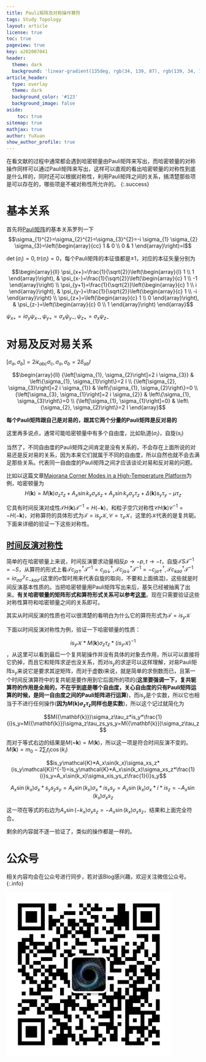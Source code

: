 ```yaml
---
title: Pauli矩阵及对称操作算符
tags: Study Topology
layout: article
license: true
toc: true
pageview: true
key: a202007041
header:
  theme: dark
  background: 'linear-gradient(135deg, rgb(34, 139, 87), rgb(139, 34, 139))'
article_header:
  type: overlay
  theme: dark
  background_color: '#123'
  background_image: false
aside:
    toc: true
sitemap: true
mathjax: true
author: YuXuan
show_author_profile: true
---
```

在看文献的过程中通常都会遇到哈密顿量由Pauli矩阵来写出，而哈密顿量的对称操作同样可以通过Pauli矩阵来写出，这样可以直观的看出哈密顿量的对称性到底是什么样的，同时还可以根据对称性，利用Pauli矩阵之间的关系，搞清楚那些项是可以存在的，哪些项是不被对称性所允许的。
{:.success}
<!--more-->
# 基本关系
首先将[Pauli矩阵](https://en.wikipedia.org/wiki/Pauli_matrices)的基本关系罗列一下
$$\sigma_{1}^{2}=\sigma_{2}^{2}=\sigma_{3}^{2}=-i \sigma_{1} \sigma_{2} \sigma_{3}=\left(\begin{array}{cc}
1 & 0 \\
0 & 1
\end{array}\right)=I$$

$\det(\sigma_i)=0,tr(\sigma_i)=0$，每个Pauli矩阵的本征值都是$\pm1$，对应的本征矢量分别为

$$\begin{array}{ll}
\psi_{x+}=\frac{1}{\sqrt{2}}\left(\begin{array}{l}
1 \\
1
\end{array}\right), & \psi_{x-}=\frac{1}{\sqrt{2}}\left(\begin{array}{c}
1 \\
-1
\end{array}\right) \\
\psi_{y+1}=\frac{1}{\sqrt{2}}\left(\begin{array}{c}
1 \\
i
\end{array}\right), & \psi_{y-}=\frac{1}{\sqrt{2}}\left(\begin{array}{c}
1 \\
-i
\end{array}\right) \\
\psi_{z+}=\left(\begin{array}{c}
1 \\
0
\end{array}\right), & \psi_{z-}=\left(\begin{array}{c}
0 \\
1
\end{array}\right)
\end{array}$$

$\psi_{x+}=i\sigma_y\psi_{x-},\psi_{y+}=\sigma_x\psi_{y-},\psi_{z+}=\sigma_x\psi_{z-}$

# 对易及反对易关系

$[\sigma_a,\sigma_b]=2i\epsilon_{abc}\sigma_c,{\sigma_a,\sigma_b}=2\delta_{ab}I$

$$\begin{array}{ll}
{\left[\sigma_{1}, \sigma_{2}\right]=2 i \sigma_{3}} & \left\{\sigma_{1}, \sigma_{1}\right\}=2 I \\
{\left[\sigma_{2}, \sigma_{3}\right]=2 i \sigma_{1}} & \left\{\sigma_{1}, \sigma_{2}\right\}=0 \\
{\left[\sigma_{3}, \sigma_{1}\right]=2 i \sigma_{2}} & \left\{\sigma_{1}, \sigma_{3}\right\}=0 \\
{\left[\sigma_{1}, \sigma_{1}\right]=0} & \left\{\sigma_{2}, \sigma_{2}\right\}=2 I
\end{array}$$

**每个Pauli矩阵跟自己是对易的，跟其它两个分量的Pauli矩阵是反对易的**

这里再多说点，通常可能哈密顿量中有多个自由度，比如轨道($\sigma_i$)，自旋($s_i$)

当然了，不同自由度的Pauli矩阵之间肯定是没有关系的，不会存在上面所说的对易还是反对易的关系，因为本来它们就属于不同的自由度，所以自然也就不会去满足那些关系。代表同一自由度的Pauli矩阵之间才应该谈论对易和反对易的问题。

比如以这篇文章[Majorana Corner Modes in a High-Temperature Platform]( https://journals.aps.org/prl/abstract/10.1103/PhysRevLett.121.096803 )为例，哈密顿量为$$H(\mathbf{k})= M(\mathbf{k}) \sigma_{z} \tau_{z}+A_{x} \sin k_{x} \sigma_{x} s_{z}+A_{y} \sin k_{y} \sigma_{y} \tau_{z} 
+\Delta(\mathbf{k}) s_{y} \tau_{y}-\mu \tau_{z}$$

它具有时间反演对成性$\mathcal{T} H(\mathbf{k}) \mathcal{T}^{-1}=H(-\mathbf{k})$，和粒子空穴对称性$\mathcal{C}H(\mathbf{k}) \mathcal{C}^{-1}=-H(-\mathbf{k})$，对称算符的具体形式为$\mathcal{T}=is_y\mathcal{K},\mathcal{C}=\tau_x\mathcal{K}$，这里的$\mathcal{K}$代表的是复共轭。下面来详细的验证一下这些对称性。

## [时间反演对称性]( https://en.wikipedia.org/wiki/T-symmetry )

简单的在哈密顿量上来说，时间反演要求动量相反$p\rightarrow-p,t\rightarrow-t$，自旋$\mathcal{T}S\mathcal{T}^{-1}=-S$，从算符的形式上看$\mathcal{T}c^\dagger_{ja\uparrow}\mathcal{T}^{-1}=c^\dagger_{ja\downarrow},\mathcal{T}c^\dagger_{ja\downarrow}\mathcal{T}^{-1}=-c^\dagger_{ja\uparrow},\mathcal{T}c^\dagger_{ka\sigma}\mathcal{T}^{-1}=i\sigma^y_{\sigma\sigma'}c_{-ka\sigma'}$(这里的$\sigma$暂时用来代表自旋的取向，不要和上面搞混)，这些就是时间反演基本性质的。当把哈密顿量用Pauli矩阵写出来后，基矢已经被抽离了出来。**有关哈密顿量的矩阵形式和算符形式关系可以参考[这里]( http://www.guanjihuan.com/archives/4867 )**。现在只需要验证这些对称性算符和哈密顿量之间的关系即可。

其实从时间反演的性质也可以很清楚的看明白为什么它的算符形式为$\mathcal{T}=is_y \mathcal{K}$

下面以时间反演对称性为例，验证一下哈密顿量的性质：

$$is_y\mathcal{K}*M({\mathbf{k}})\sigma_z\tau_z*(is_y\mathcal{K})^{-1}$$，从这里可以看到最后一个复共轭操作并没有具体的对象去作用，所以可以直接将它扔掉，而且它和矩阵求逆也没关系，而对$is_y$的求逆可以这样理解，对易Pauli矩阵$s_y$来说它是要求其逆矩阵，而对于虚数$i$来说，就是简单的求倒数而已，且第一个时间反演算符中的复共轭是要作用到它后面所的项的(**这里要强调一下，复共轭算符的作用是全局的，不在乎到底是哪个自由度，关心自由度的只有Pauli矩阵运算的时候，是同一自由度之间的Pauli矩阵进行运算**)，而$is_y$是个实数，所以它也相当于不进行任何操作(**因为$M({\mathbf{k}})\sigma_z\tau_z$同样也是实数**)，所以这个记过就简化为

$$M({\mathbf{k}})\sigma_z\tau_z*is_y*\frac{1}{i}s_y=M({\mathbf{k}})\sigma_z\tau_zs_ys_y=M({\mathbf{k}})\sigma_z\tau_z$$

而对于等式右边的结果是$M(\mathbf{-k})=M(\mathbf{k})$，所以这一项是符合时间反演不变的。$M(\mathbf{k})=m_0-2\sum_it_i\cos(k_i)$

$$is_y\mathcal{K}*A_x\sin(k_x)\sigma_xs_z*(is_y\mathcal{K})^{-1}=is_y\mathcal{K}*A_x\sin(k_x)\sigma_xs_z*\frac{1}{i}s_y=A_x\sin(k_x)\sigma_xis_ys_z\frac{1}{i}s_y$$

$$A_x\sin(k_x)\sigma_x*s_ys_zs_y=A_x\sin(k_x)\sigma_x*is_xs_y=A_x\sin(k_x)\sigma_x*i*is_z=-A_x\sin(k_x)\sigma_xs_z$$

这一项在等式的右边为$A_x\sin(-k_x)\sigma_xs_z=-A_x\sin(k_x)\sigma_xs_z$，结果和上面完全符合。

剩余的内容就不逐一验证了，类似的操作都是一样的。

# 公众号
相关内容均会在公众号进行同步，若对该Blog感兴趣，欢迎关注微信公众号。
{:.info}

![png](/assets/images/qrcode.jpg)